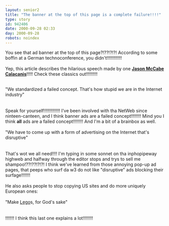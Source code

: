 ```yaml
---
layout: senior2
title: "The banner at the top of this page is a complete failure!!!!"
type: story
id: 942406
date: 2000-09-28 02:33
day: 2000-09-28
robots: noindex
---
```

You see that ad banner at the top of this page?!??!?!?! According to some boffin at a German technoconference, you didn't!!!!!!!!!!!!<br/> <br/>Yep, this article describes the hilarious speech made by one <a href="http://www.infoworld.com/articles/hn/xml/00/09/21/000921hnbannerads.xml?0926tucr"><b>Jason McCabe Calacanis</b></a>!!!!! Check these classics out!!!!!!!!!<br/> <br/><div class="quote">"We standardized a failed concept. That's how stupid we are in the Internet industry"</div> <br/> <br/>Speak for yourself!!!!!!!!!!!!! I've been involved with tha NetWeb since ninteen-canteen, and I think banner ads are a failed concept!!!!!!!! Mind you I think <b>all</b> ads are a failed concept!!!!!!!! And I'm a bit of a brainbox as well.<br/> <br/><div class="quote">"We have to come up with a form of advertising on the Internet that's disruptive"</div> <br/> <br/>That's wot we all need!!!! I'm typing in some sonnet on tha inphopipeway highweb and halfway through the editor stops and trys to sell me shampoo!??!??!?!?! I think we've learned from those annoying pop-up ad pages, that peeps who surf da w3 do not like "disruptive" ads blocking their surfage!!!!!!!<br/> <br/>He also asks people to stop copying US sites and do more uniquely European ones: <br/> <br/><div class="quote">"Make <a href="http://www.lego.com">Lego</a>s, for God's sake"</div> <br/> <br/>!!!!!!! I think this last one explains a lot!!!!!!!!
